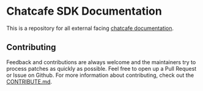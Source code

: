 # Chatcafe SDK Documentation

This is a repository for all external facing [chatcafe documentation](https://github.com/dealfish).

## Contributing

Feedback and contributions are always welcome and the maintainers try to process patches as quickly as possible. Feel free to open up a Pull Request or Issue on Github.  For more information about contributing, check out the [CONTRIBUTE.md](CONTRIBUTE.md).